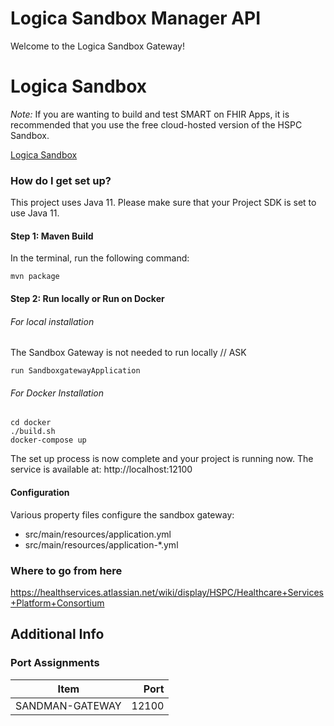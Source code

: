 # Logica Sandbox Manager API

Welcome to the Logica Sandbox Gateway!  

# Logica Sandbox

*Note:* If you are wanting to build and test SMART on FHIR Apps, it is recommended that you use the free cloud-hosted version of the HSPC Sandbox.

[Logica Sandbox](https://sandbox.logicahealth.org)

### How do I get set up?
This project uses Java 11. Please make sure that your Project SDK is set to use Java 11.

#### Step 1: Maven Build

In the terminal, run the following command:

    mvn package
    
#### Step 2: Run locally or Run on Docker

###### For local installation
The Sandbox Gateway is not needed to run locally // ASK

    run SandboxgatewayApplication 
###### For Docker Installation

    cd docker
    ./build.sh
    docker-compose up
    
The set up process is now complete and your project is running now. The service is available at: 
    http://localhost:12100

#### Configuration ####

Various property files configure the sandbox gateway:

 * src/main/resources/application.yml
 * src/main/resources/application-*.yml
 
### Where to go from here ###
https://healthservices.atlassian.net/wiki/display/HSPC/Healthcare+Services+Platform+Consortium

## Additional Info

### Port Assignments

| Item                    | Port  |
| ----------------------- | -----:|
| SANDMAN-GATEWAY         | 12100 |
